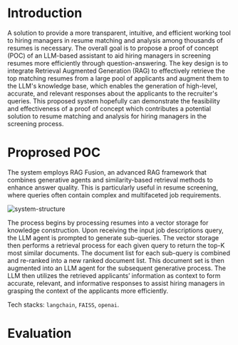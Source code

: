 # Introduction

A solution to provide a more transparent, intuitive, and efficient working tool to hiring managers in resume matching and analysis among thousands of resumes is necessary. The overall goal is to propose a proof of concept (POC) of an LLM-based assistant to aid hiring managers in screening resumes more efficiently through question-answering. The key design is to integrate Retrieval Augmented Generation (RAG) to effectively retrieve the top matching resumes from a large pool of applicants and augment them to the LLM's knowledge base, which enables the generation of high-level, accurate, and relevant responses about the applicants to the recruiter's queries. This proposed system hopefully can demonstrate the feasibility and effectiveness of a proof of concept which contributes a potential solution to resume matching and analysis for hiring managers in the screening process.

# Proprosed POC

The system employs RAG Fusion, an advanced RAG framework that combines generative agents and similarity-based retrieval methods to enhance answer quality. This is particularly useful in resume screening, where queries often contain complex and multifaceted job requirements.

![system-structure](https://github.com/Hungreeee/Resume-Screening-LLM-RAG/assets/46376260/b108cbda-81fa-495c-b2a6-c3a279310bf6)

The process begins by processing resumes into a vector storage for knowledge construction. Upon receiving the input job descriptions query, the LLM agent is prompted to generate sub-queries. The vector storage then performs a retrieval process for each given query to return the top-K most similar documents. The document list for each sub-query is combined and re-ranked into a new ranked document list. This document set is then augmented into an LLM agent for the subsequent generative process. The LLM then utilizes the retrieved applicants’ information as context to form accurate, relevant, and informative responses to assist hiring managers in grasping the context of the applicants more efficiently.

Tech stacks: `langchain`, `FAISS`, `openai`.

# Evaluation

